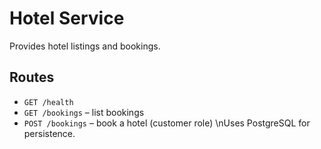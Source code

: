 # Hotel Service

Provides hotel listings and bookings.

## Routes
- `GET /health`
- `GET /bookings` – list bookings
- `POST /bookings` – book a hotel (customer role)
\nUses PostgreSQL for persistence.
